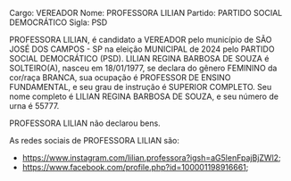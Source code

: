 Cargo: VEREADOR
Nome: PROFESSORA LILIAN
Partido: PARTIDO SOCIAL DEMOCRÁTICO
Sigla: PSD

PROFESSORA LILIAN, é candidato a VEREADOR pelo município de SÃO JOSÉ DOS CAMPOS - SP na eleição MUNICIPAL de 2024 pelo PARTIDO SOCIAL DEMOCRÁTICO (PSD).
LILIAN REGINA BARBOSA DE SOUZA é SOLTEIRO(A), nasceu em 18/01/1977, se declara do gênero FEMININO da cor/raça BRANCA, sua ocupação é PROFESSOR DE ENSINO FUNDAMENTAL, e seu grau de instrução é SUPERIOR COMPLETO.
Seu nome completo é LILIAN REGINA BARBOSA DE SOUZA, e seu número de urna é 55777.

PROFESSORA LILIAN não declarou bens.


As redes sociais de PROFESSORA LILIAN são:
- https://www.instagram.com/lilian.professora?igsh=aG5lenFpajBjZWl2;
- https://www.facebook.com/profile.php?id=100001198916661;